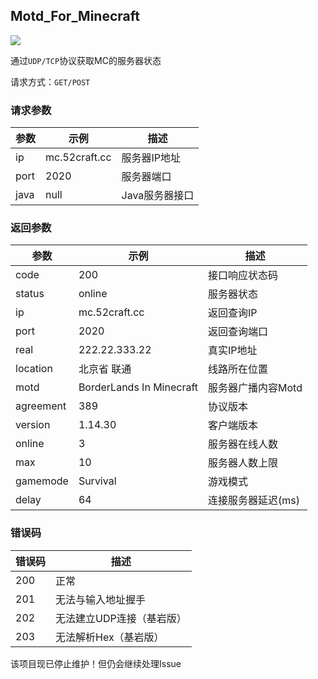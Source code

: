 ## Motd_For_Minecraft


![](https://cdn.jsdelivr.net/gh/pluginskers/cdn/2021/20210427201617.png)


通过`UDP/TCP`协议获取MC的服务器状态

请求方式：`GET/POST`

### 请求参数 ###

参数|示例|描述
-|-|-
ip|mc.52craft.cc|服务器IP地址
port|2020|服务器端口
java|null|Java服务器接口

### 返回参数 ###

参数|示例|描述
-|-|-
code|200|接口响应状态码
status|online|服务器状态
ip|mc.52craft.cc|返回查询IP
port|2020|返回查询端口
real|222.22.333.22|真实IP地址
location|北京省 联通|线路所在位置
motd|BorderLands In Minecraft|服务器广播内容Motd
agreement|389|协议版本
version|1.14.30|客户端版本
online|3|服务器在线人数
max|10|服务器人数上限
gamemode|Survival|游戏模式
delay|64|连接服务器延迟(ms)

### 错误码 ###

错误码|描述
-|-
200|正常
201|无法与输入地址握手
202|无法建立UDP连接（基岩版）
203|无法解析Hex（基岩版）


该项目现已停止维护！但仍会继续处理Issue
